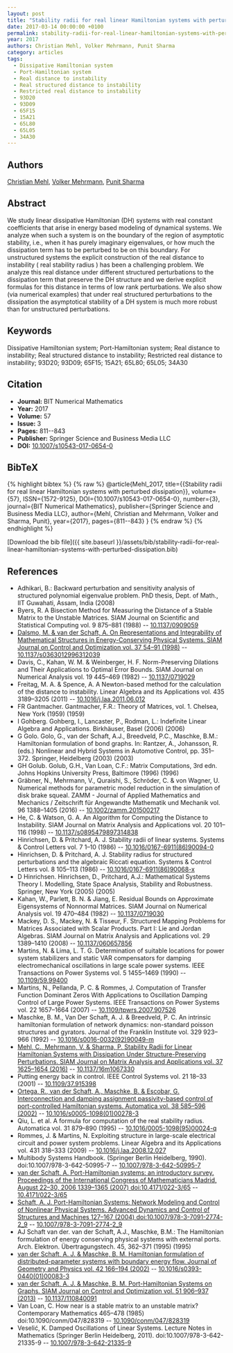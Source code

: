 ```yaml
---
layout: post
title: "Stability radii for real linear Hamiltonian systems with perturbed dissipation"
date: 2017-03-14 00:00:00 +0100
permalink: stability-radii-for-real-linear-hamiltonian-systems-with-perturbed-dissipation
year: 2017
authors: Christian Mehl, Volker Mehrmann, Punit Sharma
category: articles
tags:
  - Dissipative Hamiltonian system
  - Port-Hamiltonian system
  - Real distance to instability
  - Real structured distance to instability
  - Restricted real distance to instability
  - 93D20
  - 93D09
  - 65F15
  - 15A21
  - 65L80
  - 65L05
  - 34A30
---
```

 
## Authors
[Christian Mehl](authors/christian-mehl), [Volker Mehrmann](authors/volker-mehrmann), [Punit Sharma](authors/punit-sharma)
 
## Abstract
We study linear dissipative Hamiltonian (DH) systems with real constant coefficients that arise in energy based modeling of dynamical systems. We analyze when such a system is on the boundary of the region of asymptotic stability, i.e., when it has purely imaginary eigenvalues, or how much the dissipation term has to be perturbed to be on this boundary. For unstructured systems the explicit construction of the real distance to instability ( real stability radius ) has been a challenging problem. We analyze this real distance under different structured perturbations to the dissipation term that preserve the DH structure and we derive explicit formulas for this distance in terms of low rank perturbations. We also show (via numerical examples) that under real structured perturbations to the dissipation the asymptotical stability of a DH system is much more robust than for unstructured perturbations.
 
## Keywords
Dissipative Hamiltonian system; Port-Hamiltonian system; Real distance to instability; Real structured distance to instability; Restricted real distance to instability; 93D20; 93D09; 65F15; 15A21; 65L80; 65L05; 34A30
 
## Citation
- **Journal:** BIT Numerical Mathematics
- **Year:** 2017
- **Volume:** 57
- **Issue:** 3
- **Pages:** 811--843
- **Publisher:** Springer Science and Business Media LLC
- **DOI:** [10.1007/s10543-017-0654-0](https://doi.org/10.1007/s10543-017-0654-0)
 
## BibTeX
{% highlight bibtex %}
{% raw %}
@article{Mehl_2017,
  title={{Stability radii for real linear Hamiltonian systems with perturbed dissipation}},
  volume={57},
  ISSN={1572-9125},
  DOI={10.1007/s10543-017-0654-0},
  number={3},
  journal={BIT Numerical Mathematics},
  publisher={Springer Science and Business Media LLC},
  author={Mehl, Christian and Mehrmann, Volker and Sharma, Punit},
  year={2017},
  pages={811--843}
}
{% endraw %}
{% endhighlight %}
 
[Download the bib file]({{ site.baseurl }}/assets/bib/stability-radii-for-real-linear-hamiltonian-systems-with-perturbed-dissipation.bib)
 
## References
- Adhikari, B.: Backward perturbation and sensitivity analysis of structured polynomial eigenvalue problem. PhD thesis, Dept. of Math., IIT Guwahati, Assam, India (2008)
- Byers, R. A Bisection Method for Measuring the Distance of a Stable Matrix to the Unstable Matrices. SIAM Journal on Scientific and Statistical Computing vol. 9 875–881 (1988) -- [10.1137/0909059](https://doi.org/10.1137/0909059)
- [Dalsmo, M. & van der Schaft, A. On Representations and Integrability of Mathematical Structures in Energy-Conserving Physical Systems. SIAM Journal on Control and Optimization vol. 37 54–91 (1998)](on-representations-and-integrability-of-mathematical-structures-in-energy-conserving-physical-systems) -- [10.1137/s0363012996312039](https://doi.org/10.1137/s0363012996312039)
- Davis, C., Kahan, W. M. & Weinberger, H. F. Norm-Preserving Dilations and Their Applications to Optimal Error Bounds. SIAM Journal on Numerical Analysis vol. 19 445–469 (1982) -- [10.1137/0719029](https://doi.org/10.1137/0719029)
- Freitag, M. A. & Spence, A. A Newton-based method for the calculation of the distance to instability. Linear Algebra and its Applications vol. 435 3189–3205 (2011) -- [10.1016/j.laa.2011.06.012](https://doi.org/10.1016/j.laa.2011.06.012)
- FR Gantmacher. Gantmacher, F.R.: Theory of Matrices, vol. 1. Chelsea, New York (1959) (1959)
- I Gohberg. Gohberg, I., Lancaster, P., Rodman, L.: Indefinite Linear Algebra and Applications. Birkhäuser, Basel (2006) (2006)
- G Golo. Golo, G., van der Schaft, A.J., Breedveld, P.C., Maschke, B.M.: Hamiltonian formulation of bond graphs. In: Rantzer, A., Johansson, R. (eds.) Nonlinear and Hybrid Systems in Automotive Control, pp. 351–372. Springer, Heidelberg (2003) (2003)
- GH Golub. Golub, G.H., Van Loan, C.F.: Matrix Computations, 3rd edn. Johns Hopkins University Press, Baltimore (1996) (1996)
- Gräbner, N., Mehrmann, V., Quraishi, S., Schröder, C. & von Wagner, U. Numerical methods for parametric model reduction in the simulation of disk brake squeal. ZAMM - Journal of Applied Mathematics and Mechanics / Zeitschrift für Angewandte Mathematik und Mechanik vol. 96 1388–1405 (2016) -- [10.1002/zamm.201500217](https://doi.org/10.1002/zamm.201500217)
- He, C. & Watson, G. A. An Algorithm for Computing the Distance to Instability. SIAM Journal on Matrix Analysis and Applications vol. 20 101–116 (1998) -- [10.1137/s0895479897314838](https://doi.org/10.1137/s0895479897314838)
- Hinrichsen, D. & Pritchard, A. J. Stability radii of linear systems. Systems &amp; Control Letters vol. 7 1–10 (1986) -- [10.1016/0167-6911(86)90094-0](https://doi.org/10.1016/0167-6911(86)90094-0)
- Hinrichsen, D. & Pritchard, A. J. Stability radius for structured perturbations and the algebraic Riccati equation. Systems &amp; Control Letters vol. 8 105–113 (1986) -- [10.1016/0167-6911(86)90068-x](https://doi.org/10.1016/0167-6911(86)90068-x)
- D Hinrichsen. Hinrichsen, D., Pritchard, A.J.: Mathematical Systems Theory I. Modelling, State Space Analysis, Stability and Robustness. Springer, New York (2005) (2005)
- Kahan, W., Parlett, B. N. & Jiang, E. Residual Bounds on Approximate Eigensystems of Nonnormal Matrices. SIAM Journal on Numerical Analysis vol. 19 470–484 (1982) -- [10.1137/0719030](https://doi.org/10.1137/0719030)
- Mackey, D. S., Mackey, N. & Tisseur, F. Structured Mapping Problems for Matrices Associated with Scalar Products. Part I: Lie and Jordan Algebras. SIAM Journal on Matrix Analysis and Applications vol. 29 1389–1410 (2008) -- [10.1137/060657856](https://doi.org/10.1137/060657856)
- Martins, N. & Lima, L. T. G. Determination of suitable locations for power system stabilizers and static VAR compensators for damping electromechanical oscillations in large scale power systems. IEEE Transactions on Power Systems vol. 5 1455–1469 (1990) -- [10.1109/59.99400](https://doi.org/10.1109/59.99400)
- Martins, N., Pellanda, P. C. & Rommes, J. Computation of Transfer Function Dominant Zeros With Applications to Oscillation Damping Control of Large Power Systems. IEEE Transactions on Power Systems vol. 22 1657–1664 (2007) -- [10.1109/tpwrs.2007.907526](https://doi.org/10.1109/tpwrs.2007.907526)
- Maschke, B. M., Van Der Schaft, A. J. & Breedveld, P. C. An intrinsic hamiltonian formulation of network dynamics: non-standard poisson structures and gyrators. Journal of the Franklin Institute vol. 329 923–966 (1992) -- [10.1016/s0016-0032(92)90049-m](https://doi.org/10.1016/s0016-0032(92)90049-m)
- [Mehl, C., Mehrmann, V. & Sharma, P. Stability Radii for Linear Hamiltonian Systems with Dissipation Under Structure-Preserving Perturbations. SIAM Journal on Matrix Analysis and Applications vol. 37 1625–1654 (2016)](stability-radii-for-linear-hamiltonian-systems-with-dissipation-under-structure-preserving-perturbations) -- [10.1137/16m1067330](https://doi.org/10.1137/16m1067330)
- Putting energy back in control. IEEE Control Systems vol. 21 18–33 (2001) -- [10.1109/37.915398](https://doi.org/10.1109/37.915398)
- [Ortega, R., van der Schaft, A., Maschke, B. & Escobar, G. Interconnection and damping assignment passivity-based control of port-controlled Hamiltonian systems. Automatica vol. 38 585–596 (2002)](interconnection-and-damping-assignment-passivity-based-control-of-port-controlled-hamiltonian-systems) -- [10.1016/s0005-1098(01)00278-3](https://doi.org/10.1016/s0005-1098(01)00278-3)
- Qiu, L. et al. A formula for computation of the real stability radius. Automatica vol. 31 879–890 (1995) -- [10.1016/0005-1098(95)00024-q](https://doi.org/10.1016/0005-1098(95)00024-q)
- Rommes, J. & Martins, N. Exploiting structure in large-scale electrical circuit and power system problems. Linear Algebra and its Applications vol. 431 318–333 (2009) -- [10.1016/j.laa.2008.12.027](https://doi.org/10.1016/j.laa.2008.12.027)
- Multibody Systems Handbook. (Springer Berlin Heidelberg, 1990). doi:10.1007/978-3-642-50995-7 -- [10.1007/978-3-642-50995-7](https://doi.org/10.1007/978-3-642-50995-7)
- [van der Schaft, A. Port-Hamiltonian systems: an introductory survey. Proceedings of the International Congress of Mathematicians Madrid, August 22–30, 2006 1339–1365 (2007) doi:10.4171/022-3/65](port-hamiltonian-systems-an-introductory-survey) -- [10.4171/022-3/65](https://doi.org/10.4171/022-3/65)
- [Schaft, A. J. Port-Hamiltonian Systems: Network Modeling and Control of Nonlinear Physical Systems. Advanced Dynamics and Control of Structures and Machines 127–167 (2004) doi:10.1007/978-3-7091-2774-2_9](port-hamiltonian-systems-network-modeling-and-control-of-nonlinear-physical-systems) -- [10.1007/978-3-7091-2774-2_9](https://doi.org/10.1007/978-3-7091-2774-2_9)
- AJ Schaft van der. van der Schaft, A.J., Maschke, B.M.: The Hamiltonian formulation of energy conserving physical systems with external ports. Arch. Elektron. Übertragungstech. 45, 362–371 (1995) (1995)
- [van der Schaft, A. J. & Maschke, B. M. Hamiltonian formulation of distributed-parameter systems with boundary energy flow. Journal of Geometry and Physics vol. 42 166–194 (2002)](hamiltonian-formulation-of-distributed-parameter-systems-with-boundary-energy-flow) -- [10.1016/s0393-0440(01)00083-3](https://doi.org/10.1016/s0393-0440(01)00083-3)
- [van der Schaft, A. J. & Maschke, B. M. Port-Hamiltonian Systems on Graphs. SIAM Journal on Control and Optimization vol. 51 906–937 (2013)](port-hamiltonian-systems-on-graphs) -- [10.1137/110840091](https://doi.org/10.1137/110840091)
- Van Loan, C. How near is a stable matrix to an unstable matrix? Contemporary Mathematics 465–478 (1985) doi:10.1090/conm/047/828319 -- [10.1090/conm/047/828319](https://doi.org/10.1090/conm/047/828319)
- Veselić, K. Damped Oscillations of Linear Systems. Lecture Notes in Mathematics (Springer Berlin Heidelberg, 2011). doi:10.1007/978-3-642-21335-9 -- [10.1007/978-3-642-21335-9](https://doi.org/10.1007/978-3-642-21335-9)

